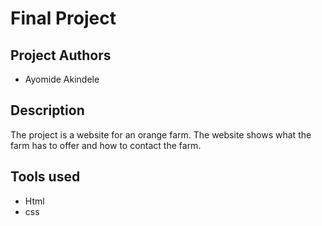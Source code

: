 # Final Project


## Project Authors
- Ayomide Akindele


## Description
The project is a website for an orange farm. The website shows what the farm has to offer and how to contact the farm.


## Tools used
- Html
- css
